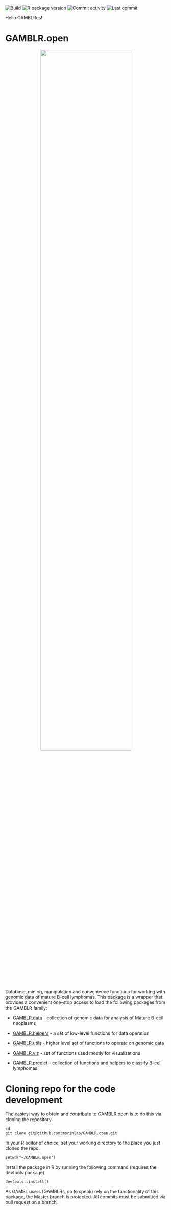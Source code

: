 ![Build](https://github.com/morinlab/GAMBLR.open/actions/workflows/build_check.yaml/badge.svg)
![R package version](https://img.shields.io/github/r-package/v/morinlab/GAMBLR.open)
![Commit activity](https://img.shields.io/github/commit-activity/m/morinlab/GAMBLR.open)
![Last commit](https://img.shields.io/github/last-commit/morinlab/GAMBLR.open)

Hello GAMBLRes!

# GAMBLR.open

<p align="center" width="100%">
    <img width="75%" src="GAMBLR.open.png">
</p>

Database, mining, manipulation and convenience functions for working with genomic data of mature B-cell lymphomas. This package is a wrapper that provides a convenient one-stop access to load the following packages from the GAMBLR family:

* [GAMBLR.data](https://github.com/morinlab/GAMBLR.data) - collection of genomic
data for analysis of Mature B-cell neoplasms

* [GAMBLR.helpers](https://github.com/morinlab/GAMBLR.helpers) - a set of low-level functions for data operation

* [GAMBLR.utils](https://github.com/morinlab/GAMBLR.utils) - higher level set of functions to operate on genomic data

* [GAMBLR.viz](https://github.com/morinlab/GAMBLR.viz) - set of functions used mostly for visualizations

* [GAMBLR.predict](https://github.com/morinlab/GAMBLR.predict) - collection of functions and helpers to classify B-cell lymphomas

# Cloning repo for the code development

The easiest way to obtain and contribute to GAMBLR.open is to do this via cloning the repository

```
cd
git clone git@github.com:morinlab/GAMBLR.open.git
```

In your R editor of choice, set your working directory to the place you just cloned the repo.

```
setwd("~/GAMBLR.open")
```

Install the package in R by running the following command (requires the devtools package)

```
devtools::install()
```

As GAMBL users (GAMBLRs, so to speak) rely on the functionality of this package, the Master branch is protected. All commits must be submitted via pull request on a branch.
